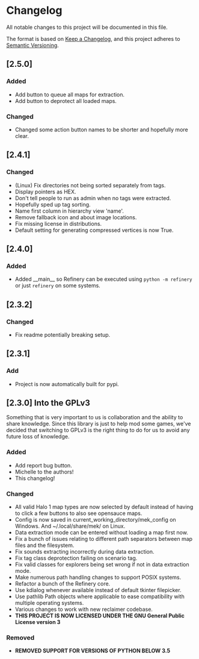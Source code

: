 # Changelog
All notable changes to this project will be documented in this file.

The format is based on [Keep a Changelog](https://keepachangelog.com/en/1.0.0/),
and this project adheres to [Semantic Versioning](https://semver.org/spec/v2.0.0.html).

## [2.5.0]
### Added
 - Add button to queue all maps for extraction.
 - Add button to deprotect all loaded maps.

### Changed
 - Changed some action button names to be shorter and hopefully more clear.

## [2.4.1]
### Changed
 - (Linux) Fix directories not being sorted separately from tags.
 - Display pointers as HEX.
 - Don't tell people to run as admin when no tags were extracted.
 - Hopefully sped up tag sorting.
 - Name first column in hierarchy view 'name'.
 - Remove fallback icon and about image locations.
 - Fix missing license in distributions.
 - Default setting for generating compressed vertices is now True.

## [2.4.0]
### Added
 - Added \_\_main\_\_ so Refinery can be executed using `python -m refinery` or just `refinery` on some systems.

## [2.3.2]
### Changed
 - Fix readme potentially breaking setup.

## [2.3.1]
### Add
 - Project is now automatically built for pypi.

## [2.3.0] Into the GPLv3
Something that is very important to us is collaboration and the ability to share knowledge. Since this library is just to help mod some games, we've decided that switching to GPLv3 is the right thing to do for us to avoid any future loss of knowledge.

### Added
 - Add report bug button.
 - Michelle to the authors!
 - This changelog!

### Changed
 - All valid Halo 1 map types are now selected by default instead of having to click a few buttons to also see opensauce maps.
 - Config is now saved in current_working_directory/mek_config on Windows. And ~/.local/share/mek/ on Linux.
 - Data extraction mode can be entered without loading a map first now.
 - Fix a bunch of issues relating to different path separators between map files and the filesystem.
 - Fix sounds extracting incorrectly during data extraction.
 - Fix tag class deprotection failing on scenario tag.
 - Fix valid classes for explorers being set wrong if not in data extraction mode.
 - Make numerous path handling changes to support POSIX systems.
 - Refactor a bunch of the Refinery core.
 - Use kdialog whenever available instead of default tkinter filepicker.
 - Use pathlib Path objects where applicable to ease compatibility with multiple operating systems.
 - Various changes to work with new reclaimer codebase.
 - **THIS PROJECT IS NOW LICENSED UNDER THE GNU General Public License version 3**

### Removed
 - **REMOVED SUPPORT FOR VERSIONS OF PYTHON BELOW 3.5**
